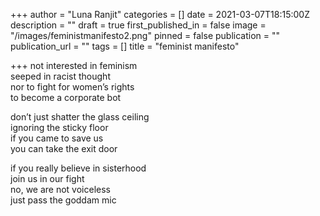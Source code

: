 +++
author = "Luna Ranjit"
categories = []
date = 2021-03-07T18:15:00Z
description = ""
draft = true
first_published_in = false
image = "/images/feministmanifesto2.png"
pinned = false
publication = ""
publication_url = ""
tags = []
title = "feminist manifesto"

+++
not interested in feminism  
seeped in racist thought  
nor to fight for women’s rights  
to become a corporate bot

don’t just shatter the glass ceiling  
ignoring the sticky floor  
if you came to save us  
you can take the exit door

if you really believe in sisterhood  
join us in our fight  
no, we are not voiceless  
just pass the goddam mic